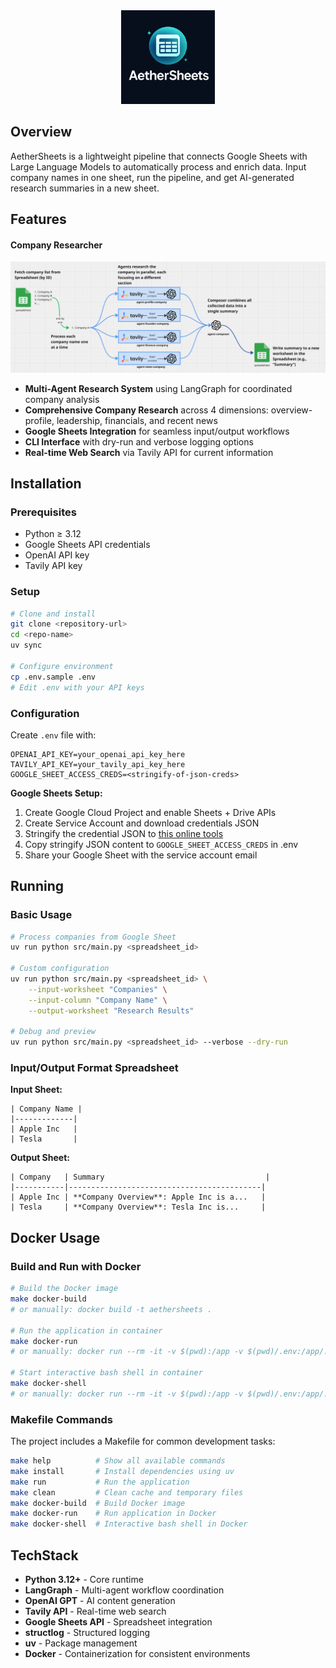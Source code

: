 <div align="center">
<img src="assets/logo-aethersheets.png" alt="AetherSheets Logo" width="150"/>
</div>

## Overview

AetherSheets is a lightweight pipeline that connects Google Sheets with Large Language Models to automatically process and enrich data. Input company names in one sheet, run the pipeline, and get AI-generated research summaries in a new sheet.

## Features

#### Company Researcher
![architecture](assets/workflow/1.png)
- **Multi-Agent Research System** using LangGraph for coordinated company analysis
- **Comprehensive Company Research** across 4 dimensions: overview-profile, leadership, financials, and recent news
- **Google Sheets Integration** for seamless input/output workflows
- **CLI Interface** with dry-run and verbose logging options
- **Real-time Web Search** via Tavily API for current information

## Installation

### Prerequisites
- Python ≥ 3.12
- Google Sheets API credentials  
- OpenAI API key
- Tavily API key

### Setup
```bash
# Clone and install
git clone <repository-url>
cd <repo-name>
uv sync

# Configure environment
cp .env.sample .env
# Edit .env with your API keys
```

### Configuration

Create `.env` file with:
```env
OPENAI_API_KEY=your_openai_api_key_here
TAVILY_API_KEY=your_tavily_api_key_here
GOOGLE_SHEET_ACCESS_CREDS=<stringify-of-json-creds>
```

**Google Sheets Setup:**
1. Create Google Cloud Project and enable Sheets + Drive APIs
2. Create Service Account and download credentials JSON
3. Stringify the credential JSON to [this online tools](https://jsonformatter.org/json-stringify-online)
4. Copy stringify JSON content to `GOOGLE_SHEET_ACCESS_CREDS` in .env
5. Share your Google Sheet with the service account email

## Running

### Basic Usage
```bash
# Process companies from Google Sheet
uv run python src/main.py <spreadsheet_id>

# Custom configuration
uv run python src/main.py <spreadsheet_id> \
    --input-worksheet "Companies" \
    --input-column "Company Name" \
    --output-worksheet "Research Results"

# Debug and preview
uv run python src/main.py <spreadsheet_id> --verbose --dry-run
```

### Input/Output Format Spreadsheet

**Input Sheet:**
```
| Company Name |
|-------------|
| Apple Inc   |
| Tesla       |
```

**Output Sheet:**
```
| Company   | Summary                                    |
|-----------|-------------------------------------------|  
| Apple Inc | **Company Overview**: Apple Inc is a...   |
| Tesla     | **Company Overview**: Tesla Inc is...     |
```

## Docker Usage

### Build and Run with Docker

```bash
# Build the Docker image
make docker-build
# or manually: docker build -t aethersheets .

# Run the application in container
make docker-run
# or manually: docker run --rm -it -v $(pwd):/app -v $(pwd)/.env:/app/.env aethersheets uv run python src/main.py

# Start interactive bash shell in container
make docker-shell
# or manually: docker run --rm -it -v $(pwd):/app -v $(pwd)/.env:/app/.env aethersheets
```

### Makefile Commands

The project includes a Makefile for common development tasks:

```bash
make help          # Show all available commands
make install       # Install dependencies using uv
make run           # Run the application
make clean         # Clean cache and temporary files
make docker-build  # Build Docker image
make docker-run    # Run application in Docker
make docker-shell  # Interactive bash shell in Docker
```

## TechStack

- **Python 3.12+** - Core runtime
- **LangGraph** - Multi-agent workflow coordination
- **OpenAI GPT** - AI content generation
- **Tavily API** - Real-time web search
- **Google Sheets API** - Spreadsheet integration
- **structlog** - Structured logging
- **uv** - Package management
- **Docker** - Containerization for consistent environments